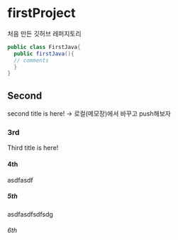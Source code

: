 ﻿# firstProject
처음 만든 깃허브 레퍼지토리
```java
public class FirstJava{
  public firstJava(){
  // comments
  }
}
```

## Second
second title is here! -> 로컬(메모장)에서 바꾸고 push해보자
### 3rd
Third title is here!

#### 4th
asdfasdf

##### 5th
asdfasdfsdfsdg

###### 6th
